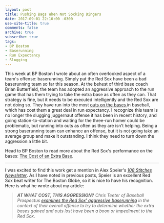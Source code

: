 ```yaml
---
layout: post
title: Pushing Bags When Not Socking Dingers
date: 2017-09-01 22:10:00 -0300
use-site-title: true
comments: false
archive: true
subscribe: true
tags:
- BP Boston
- Baserunning
- Run Expectancy
- Slugging
---
```


This week at BP Boston I wrote about an often overlooked aspect of a team's offense: baserunning. Simply put the Red Sox have been a bad baserunning team so far this
season. At the behest of third base coach Brian Butterfield, the team has adopted an aggressive approach to the run game that has them trying to take the
extra base as often as they can. That strategy is fine, but it needs to be executed intelligently and the Red Sox are not doing so. They have run into the most
<a href = "https://www.baseball-reference.com/leagues/MLB/2017-baserunning-batting.shtml#teams_baserunning_batting::17" target = "_blank"> outs on the bases </a>
in baseball, which has cost them a great deal in run expectancy. I recognize this team is no longer the slugging juggernaut offense it has been in recent history, and
going station-to-station and waiting for the three-run homer could be problematic, but running into outs as often as they are isn't helping. Being a strong baserunning 
team can enhance an offense, but it is not going take an average group and make it outstanding. I think they need to turn down the aggression a little bit. 

Head to BP Boston to read more about the Red Sox's performance on the bases: <a href = "http://boston.locals.baseballprospectus.com/2017/08/31/the-cost-of-an-extra-base/" target = "_blank"> The Cost of an Extra Base</a>.

***

I was excited to find this work get a mention in Alex Speier's <a href = "http://pages.email.bostonglobe.com/108StitchesSignUp/?s_campaign=108stitches:newsletter" target = "_blank"> *108 Stitches Newsletter*</a>. 
As I have noted in previous posts, Speier is an excellent Red Sox beat writer for The Boston Globe, so it is nice to have his recognition. Here is what he wrote about my article:

> *__AT WHAT COST, THIS AGGRESSION?__ Chris Teeter of Baseball Prospectus <a href = "http://boston.locals.baseballprospectus.com/2017/08/31/the-cost-of-an-extra-base/" target = "_blank"> examines the Red Sox’ aggressive baserunning</a> in the context of their overall offense to try to determine whether the extra bases gained and outs lost have been a boon or impediment to the Red Sox.*